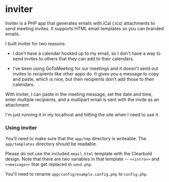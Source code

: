 inviter
=======

Inviter is a PHP app that generates emails with iCal (.ics) attachments to send meeting invites. It supports HTML email templates so you can branded emails.

I built inviter for two reasons:

* I don't have a calendar hooked up to my email, so I don't have a way to send invites to others that they can add to their calendars.

* I've been using GoToMeeting for our meetings and it doesn't send out invites to recipients like other apps do. It gives you a message to copy and paste, which is nice, but then recipients don't add those to their calendars.

With inviter, I can paste in the meeting message, set the date and time, enter multiple recipients, and a multipart email is sent with the invite as an attachment.

I'm just running it in my localhost and hitting the site when I need to use it.

### Using inviter

You'll need to make sure that the `app/tmp` directory is writeable. The `app/templates` directory should be readable.

Please do not use the included `email.html` template with the Clearbold design. Note that there are two variables in that template -- `<<intro>>` and `<<message>>` that get replaced in `send.php`.

You'll need to rename `app/config/example.config.php` to `config.php`.